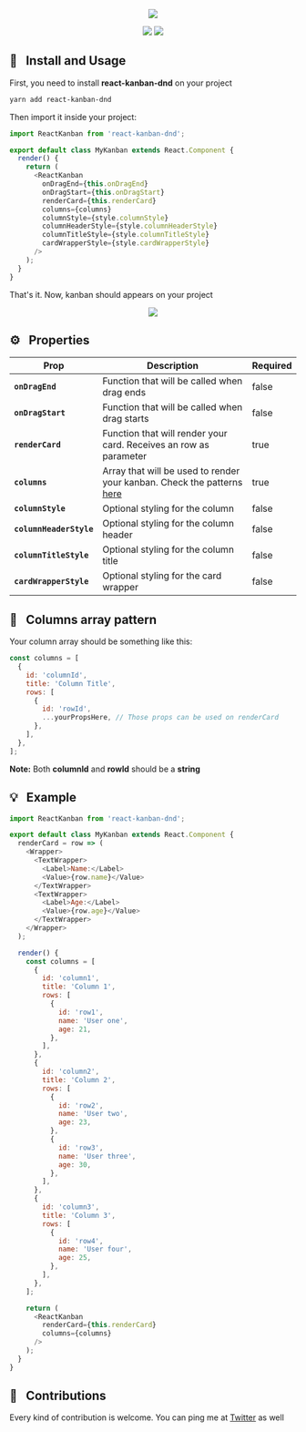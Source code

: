 <p align="center">
  <img src="https://cdn-std.dprcdn.net/files/acc_687327/AmwiMZ">
</p>

<p align="center">
  <img src="https://badgen.net/npm/v/react-kanban-dnd">
  <img src="https://badgen.net/badge/license/MIT/blue">
</p>

## :hammer: &nbsp; Install and Usage

First, you need to install **react-kanban-dnd** on your project

```sh
yarn add react-kanban-dnd
```

Then import it inside your project:

```js
import ReactKanban from 'react-kanban-dnd';

export default class MyKanban extends React.Component {
  render() {
    return (
      <ReactKanban
        onDragEnd={this.onDragEnd}
        onDragStart={this.onDragStart}
        renderCard={this.renderCard}
        columns={columns}
        columnStyle={style.columnStyle}
        columnHeaderStyle={style.columnHeaderStyle}
        columnTitleStyle={style.columnTitleStyle}
        cardWrapperStyle={style.cardWrapperStyle}
      />
    );
  }
}
```

That's it. Now, kanban should appears on your project

<p align="center">
  <img src="https://cdn-std.dprcdn.net/files/acc_687326/2Nx9nO">
</p>

## :gear: &nbsp; Properties

| Prop                    | Description                                                                                                                                                                                                                                                                                                             | Required       |
| ---------------------   | ----------------------------------------------------------------------------------------------------------------------------------------------------------------------------------------------------------------------------------------------------------------------------------------------------------------------- | -------------- |
| **`onDragEnd`**         | Function that will be called when drag ends                                                                                                                                                                                                                                                                             |     false      |
| **`onDragStart`**       | Function that will be called when drag starts                                                                                                                                                                                                                                                                           |     false      |
| **`renderCard`**        | Function that will render your card. Receives an row as parameter                                                                                                                                                                                                                                                       |     true       |
| **`columns`**           | Array that will be used to render your kanban. Check the patterns [here](#pushpin--column-array-pattern)                                                                                                                                                                                                                                                  |     true       |
| **`columnStyle`**       | Optional styling for the column                                                                                                                                                                                                                                                                                         |     false      |
| **`columnHeaderStyle`** | Optional styling for the column header                                                                                                                                                                                                                                                                                  |     false      |
| **`columnTitleStyle`**  | Optional styling for the column title                                                                                                                                                                                                                                                                                   |     false      |
| **`cardWrapperStyle`**  | Optional styling for the card wrapper                                                                                                                                                                                                                                                                                   |     false      |

## :pushpin: &nbsp; Columns array pattern

Your column array should be something like this:

```js
const columns = [
  {
    id: 'columnId',
    title: 'Column Title',
    rows: [
      {
        id: 'rowId',
        ...yourPropsHere, // Those props can be used on renderCard
      },
    ],
  },
];
```

**Note:** Both **columnId** and **rowId** should be a **string**

## :bulb: &nbsp; Example

```js
import ReactKanban from 'react-kanban-dnd';

export default class MyKanban extends React.Component {
  renderCard = row => (
    <Wrapper>
      <TextWrapper>
        <Label>Name:</Label>
        <Value>{row.name}</Value>
      </TextWrapper>
      <TextWrapper>
        <Label>Age:</Label>
        <Value>{row.age}</Value>
      </TextWrapper>
    </Wrapper>
  );

  render() {
    const columns = [
      {
        id: 'column1',
        title: 'Column 1',
        rows: [
          {
            id: 'row1',
            name: 'User one',
            age: 21,
          },
        ],
      },
      {
        id: 'column2',
        title: 'Column 2',
        rows: [
          {
            id: 'row2',
            name: 'User two',
            age: 23,
          },
          {
            id: 'row3',
            name: 'User three',
            age: 30,
          },
        ],
      },
      {
        id: 'column3',
        title: 'Column 3',
        rows: [
          {
            id: 'row4',
            name: 'User four',
            age: 25,
          },
        ],
      },
    ];

    return (
      <ReactKanban
        renderCard={this.renderCard}
        columns={columns}
      />
    );
  }
}
```

## 🤝 &nbsp; Contributions

Every kind of contribution is welcome. You can ping me at [Twitter](https://twitter.com/lucasbesen) as well